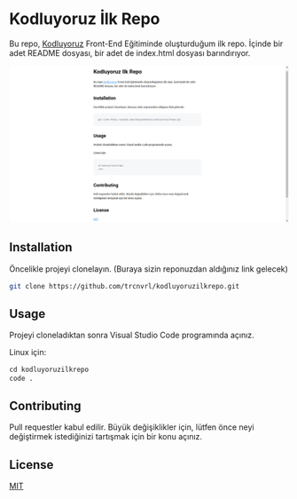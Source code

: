 # Kodluyoruz İlk Repo
Bu repo, [Kodluyoruz](https://kodluyoruz.com) Front-End Eğitiminde oluşturduğum ilk repo. İçinde bir adet README dosyası, bir adet de index.html dosyası barındırıyor.

![githubilkproje](https://raw.githubusercontent.com/Kodluyoruz/taskforce/main/git/odev1/figures/markdown.png)

## Installation


Öncelikle projeyi clonelayın. (Buraya sizin reponuzdan aldığınız link gelecek)

```bash
git clone https://github.com/trcnvrl/kodluyoruzilkrepo.git
```

## Usage

Projeyi cloneladıktan sonra Visual Studio Code programında açınız.

Linux için:
```linux
cd kodluyoruzilkrepo
code .
```

## Contributing
Pull requestler kabul edilir. Büyük değişiklikler için, lütfen önce neyi değiştirmek istediğinizi tartışmak için bir konu açınız.


## License
[MIT](https://choosealicense.com/licenses/mit/)

